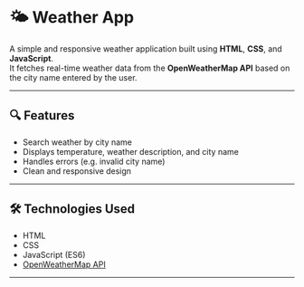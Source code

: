 # 🌤️ Weather App

A simple and responsive weather application built using **HTML**, **CSS**, and **JavaScript**.  
It fetches real-time weather data from the **OpenWeatherMap API** based on the city name entered by the user.

---

## 🔍 Features

- Search weather by city name
- Displays temperature, weather description, and city name
- Handles errors (e.g. invalid city name)
- Clean and responsive design

---

## 🛠️ Technologies Used

- HTML
- CSS
- JavaScript (ES6)
- [OpenWeatherMap API](https://openweathermap.org/api)

---



